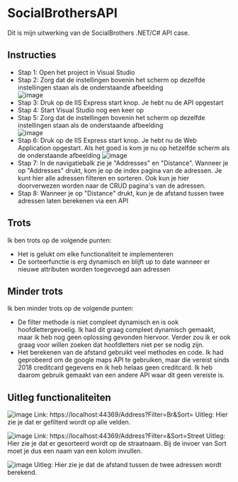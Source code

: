 # SocialBrothersAPI
 
Dit is mijn uitwerking van de SocialBrothers .NET/C# API case. 

## Instructies
- Stap 1: Open het project in Visual Studio  
- Stap 2: Zorg dat de instellingen bovenin het scherm op dezelfde instellingen staan als de onderstaande afbeelding </br>
![image](https://user-images.githubusercontent.com/63775330/120933963-bffcb500-c6fc-11eb-8c16-29b2dcf2cbe4.png)
- Stap 3: Druk op de IIS Express start knop. Je hebt nu de API opgestart
- Stap 4: Start Visual Studio nog een keer op
- Stap 5: Zorg dat de instellingen bovenin het scherm op dezelfde instellingen staan als de onderstaande afbeelding </br>
![image](https://user-images.githubusercontent.com/63775330/120934102-4618fb80-c6fd-11eb-9276-e20864941268.png)
- Stap 6: Druk op de IIS Express start knop. Je hebt nu de Web Application opgestart. Als het goed is kom je nu op hetzelfde scherm als de onderstaande afbeelding
![image](https://user-images.githubusercontent.com/63775330/120934175-8d9f8780-c6fd-11eb-99ca-047e09a00bec.png)
- Stap 7: In de navigatiebalk zie je "Addresses" en "Distance". Wanneer je op "Addresses" drukt, kom je op de index pagina van de adressen. Je kunt hier alle adressen filteren en sorteren. Ook kun je hier doorverwezen worden naar de CRUD pagina's van de adressen.
- Stap 8: Wanneer je op "Distance" drukt, kun je de afstand tussen twee adressen laten berekenen via een API

## Trots
Ik ben trots op de volgende punten:
- Het is gelukt om elke functionaliteit te implementeren
- De sorteerfunctie is erg dynamisch en blijft up to date wanneer er nieuwe attributen worden toegevoegd aan adressen

## Minder trots
Ik ben minder trots op de volgende punten:
- De filter methode is niet compleet dynamisch en is ook hoofdlettergevoelig. Ik had dit graag compleet dynamisch gemaakt, maar ik heb nog geen oplossing gevonden hiervoor. Verder zou ik er ook graag voor willen zoeken dat hoofdletters niet per se nodig zijn.
- Het berekenen van de afstand gebruikt veel methodes en code. Ik had geprobeerd om de google maps API te gebruiken, maar die vereist sinds 2018 creditcard gegevens en ik heb helaas geen creditcard. Ik heb daarom gebruik gemaakt van een andere API waar dit geen vereiste is.

## Uitleg functionaliteiten
![image](https://user-images.githubusercontent.com/63775330/120934615-5336ea00-c6ff-11eb-9aa6-3faffb291ddd.png)
Link: https://localhost:44369/Address?Filter=Br&Sort=
Uitleg: Hier zie je dat er gefilterd wordt op alle velden.  

![image](https://user-images.githubusercontent.com/63775330/120934676-93966800-c6ff-11eb-8edc-e0ef91c67e2f.png)
Link: https://localhost:44369/Address?Filter=&Sort=Street
Uitleg: Hier zie je dat er gesorteerd wordt op de straatnaam. Bij de invoer van Sort moet je dus een naam van een kolom invullen.

![image](https://user-images.githubusercontent.com/63775330/120934713-c3de0680-c6ff-11eb-9b9f-2adb53230242.png)
Uitleg: Hier zie je dat de afstand tussen de twee adressen wordt berekend.
